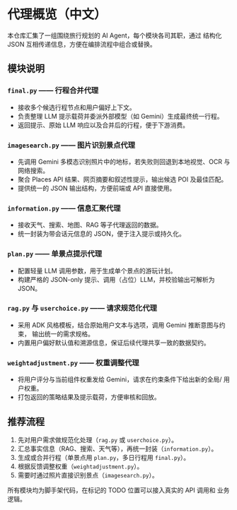 # 代理概览（中文）

本仓库汇集了一组围绕旅行规划的 AI Agent，每个模块各司其职，通过
结构化 JSON 互相传递信息，方便在编排流程中组合或替换。

## 模块说明

### `final.py` —— 行程合并代理
- 接收多个候选行程节点和用户偏好上下文。
- 负责整理 LLM 提示载荷并委派外部模型（如 Gemini）生成最终统一行程。
- 返回提示、原始 LLM 响应以及合并后的行程，便于下游消费。

### `imagesearch.py` —— 图片识别景点代理
- 先调用 Gemini 多模态识别照片中的地标，若失败则回退到本地视觉、OCR
  与网络搜索。
- 聚合 Places API 结果、网页摘要和叙述性提示，输出候选 POI 及最佳匹配。
- 提供统一的 JSON 输出结构，方便前端或 API 直接使用。

### `information.py` —— 信息汇聚代理
- 接收天气、搜索、地图、RAG 等子代理返回的数据。
- 统一封装为带会话元信息的 JSON，便于注入提示或持久化。

### `plan.py` —— 单景点提示代理
- 配置轻量 LLM 调用参数，用于生成单个景点的游玩计划。
- 构建严格的 JSON-only 提示、调用（占位）LLM，并校验输出可解析为 JSON。

### `rag.py` 与 `userchoice.py` —— 请求规范化代理
- 采用 ADK 风格模板，结合原始用户文本与选项，调用 Gemini 推断意图与约束，
  输出统一的需求规格。
- 内置用户偏好默认值和溯源信息，保证后续代理共享一致的数据契约。

### `weightadjustment.py` —— 权重调整代理
- 将用户评分与当前组件权重发给 Gemini，请求在约束条件下给出新的全局/
  用户权重。
- 打包返回的策略结果及提示载荷，方便审核和回放。

## 推荐流程
1. 先对用户需求做规范化处理（`rag.py` 或 `userchoice.py`）。
2. 汇总事实信息（RAG、搜索、天气等），再统一封装（`information.py`）。
3. 生成或合并行程（单景点用 `plan.py`，多日行程用 `final.py`）。
4. 根据反馈调整权重（`weightadjustment.py`）。
5. 需要时通过照片直接识别景点（`imagesearch.py`）。

所有模块均为脚手架代码，在标记的 TODO 位置可以接入真实的 API 调用和
业务逻辑。

